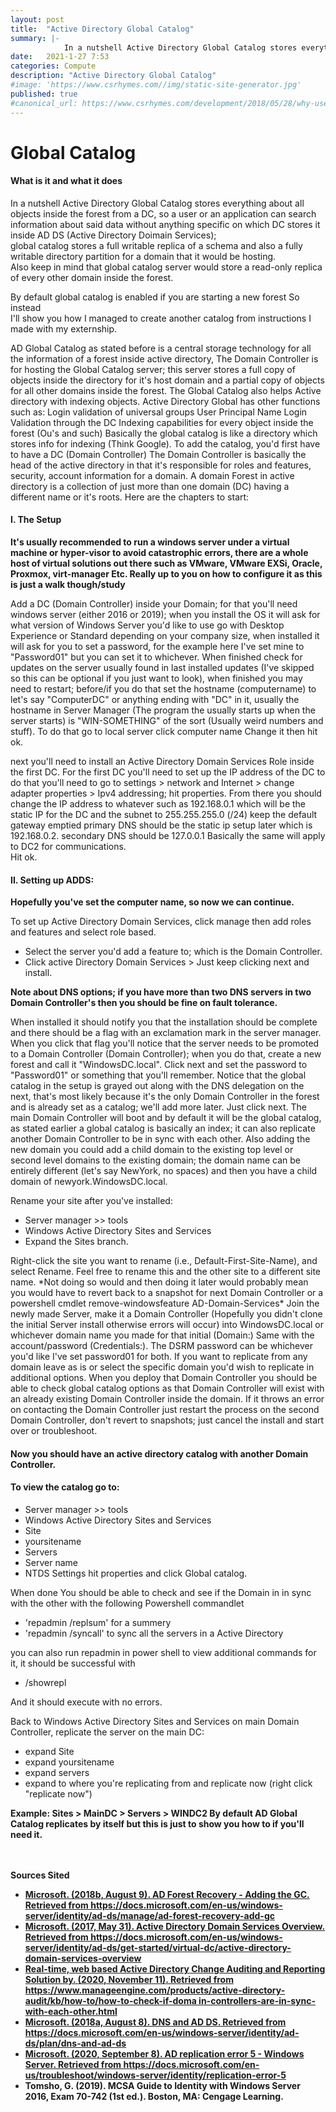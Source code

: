```yaml
---
layout: post
title:  "Active Directory Global Catalog"
summary: |-
            In a nutshell Active Directory Global Catalog stores everything about all objects inside the forest from a DC, so a user or an application can search information about said data without anything specific on which DC stores it inside AD DS (Active Directory Doimain Services); global catalog stores a full writable replica of a schema and also a fully writable directory partition for a domain that it would be hosting. Also keep in mind that global catalog server would store a read-only replica of every other domain inside the forest.
date:   2021-1-27 7:53
categories: Compute
description: "Active Directory Global Catalog"
#image: 'https://www.csrhymes.com//img/static-site-generator.jpg'
published: true
#canonical_url: https://www.csrhymes.com/development/2018/05/28/why-use-a-static-site-generator.html
---
```

<h1>Global Catalog</h1>
<h4>What is it and what it does</h4>
<p>In a nutshell Active Directory Global Catalog stores everything about all objects inside the forest from a DC, so a user or an application can search information about said data without anything specific on which DC stores it inside AD DS (Active Directory Doimain Services);
<br>global catalog stores a full writable replica of a schema and also a fully writable directory partition for a domain that it would be hosting.
<br>Also keep in mind that global catalog server would store a read-only replica of every other domain inside the forest.</p>
<p>By default global catalog is enabled if you are starting a new forest So instead
<br>I'll show you how I managed to create another catalog from instructions I made with my externship.</p>
<p>AD Global Catalog as stated before is a central storage technology for all the information of a forest inside
active directory, The Domain Controller is for hosting the Global Catalog server; this server
stores a full copy of objects inside the directory for it's host domain and a partial copy of objects
for all other domains inside the forest. The Global Catalog also helps Active directory with
indexing objects.
Active Directory Global has other functions such as:
Login validation of universal groups
User Principal Name Login Validation through the DC
Indexing capabilities for every object inside the forest (Ou's and such)
Basically the global catalog is like a directory which stores info for indexing (Think
Google).
To add the catalog, you'd first have to have a DC (Domain Controller)
The Domain Controller is basically the head of the active directory in that it's responsible for
roles and features, security, account information for a domain.
A domain Forest in active directory is a collection of just more than one domain (DC) having a
different name or it's roots.
Here are the chapters to start:
</p>

<h4>I. The Setup</h4>
<p><b>It's usually recommended to run a windows server under a virtual machine or
hyper-visor to avoid catastrophic errors, there are a whole host of virtual solutions out
there such as VMware, VMware EXSi, Oracle, Proxmox, virt-manager Etc. Really up to
you on how to configure it as this is just a walk though/study</b></p>
<p>
Add a DC (Domain Controller) inside your Domain; for that you'll need windows server (either
2016 or 2019); when you install the OS it will ask for what version of Windows Server you'd like
to use go with Desktop Experience or Standard depending on your company size, when
installed it will ask for you to set a password, for the example here I've set mine to
"Password01" but you can set it to whichever.
When finished check for updates on the server usually found in last installed updates (I've
skipped so this can be optional if you just want to look), when finished you may need to restart;
before/if you do that set the hostname (computername) to let's say "ComputerDC" or anything
ending with "DC" in it, usually the hostname in Server Manager (The program the usually starts
up when the server starts) is "WIN-SOMETHING" of the sort (Usually weird numbers and stuff).
To do that go to local server click computer name Change it then hit ok.
</p>
<p>
next you'll need to install an Active Directory Domain Services Role inside the first DC.
For the first DC you'll need to set up the IP address of the DC
to do that you'll need to go to settings > network and Internet > change adapter properties >
Ipv4 addressing; hit properties.
From there you should change the IP address to whatever
such as 192.168.0.1 which will be the static IP for the DC
and the subnet to 255.255.255.0 (/24)
keep the default gateway emptied
primary DNS should be the static ip setup later which is 192.168.0.2.
secondary DNS should be 127.0.0.1
Basically the same will apply to DC2 for communications.
<br>Hit ok.
</p>
<h4>II. Setting up ADDS:</h4>
<b>Hopefully you've set the computer name, so now we can continue.</b>
<p>To set up Active Directory Domain Services, click manage then add roles and features and
select role based.<ul>
<li>Select the server you'd add a feature to; which is the Domain Controller.</li>
<li>Click active Directory Domain Services > Just keep clicking next and install.</li>
</ul>
<b>Note about DNS options; if you have more than two DNS servers in two Domain Controller's
then you should be fine on fault tolerance.</b>
<p>
When installed it should notify you that the installation should be complete and there should be
a flag with an exclamation mark in the server manager.
When you click that flag you'll notice that the server needs to be promoted to a Domain
Controller (Domain Controller); when you do that, create a new forest and call it
"WindowsDC.local".
Click next and set the password to "Password01" or something that you'll remember.
Notice that the global catalog in the setup is grayed out along with the DNS delegation on the
next, that's most likely because it's the only Domain Controller in the forest and is already set as
a catalog; we'll add more later.
Just click next.
The main Domain Controller will boot and by default it will be the global catalog, as stated
earlier a global catalog is basically an index; it can
also replicate another Domain Controller to be in sync with each other.
Also adding the new domain you could add a child domain to the existing top level or second
level domains to the existing domain; the domain name can be entirely different (let's say
NewYork, no spaces) and then you have a child domain of newyork.WindowsDC.local.</p>

Rename your site after you've installed:

<ul>
  <li>Server manager >> tools</li>
   <li>Windows Active Directory Sites and Services</li>
   <li>Expand the Sites branch.</li>
</ul>

<p>
Right-click the site you want to rename (i.e., Default-First-Site-Name), and select Rename.
Feel free to rename this and the other site to a different site name.
*Not doing so would and then doing it later would probably mean you would have to
revert back to a snapshot for next Domain Controller or a powershell cmdlet
remove-windowsfeature AD-Domain-Services*
Join the newly made Server, make it a Domain Controller (Hopefully you didn't clone the initial
Server install otherwise errors will occur) into WindowsDC.local or whichever domain name you
made for that initial (Domain:)
Same with the account/password (Credentials:).
The DSRM password can be whichever you'd like I've set password01 for both.
If you want to replicate from any domain leave as is or select the specific domain you'd wish to
replicate in additional options.
When you deploy that Domain Controller you should be able to check global catalog options as
that Domain Controller will exist with an already existing Domain Controller inside the domain.
If it throws an error on contacting the Domain Controller just restart the process on the second
Domain Controller, don't revert to snapshots; just cancel the install and start over or
troubleshoot.
</p>
<h4>Now you should have an active directory catalog with another Domain Controller.</h4>
<h4>To view the catalog go to:</h4>
<ul>
  <li>Server manager >> tools</li>
  <li>Windows Active Directory Sites and Services</li>
  <li>Site</li>
  <li>yoursitename</li>
  <li>Servers</li>
  <li>Server name </li>
  <li>NTDS Settings hit properties and click Global catalog.</li>
</ul>
<p>
When done You should be able to check and see if the Domain in in sync with the other with the
following Powershell commandlet
</p>
<ul>
  <li>'repadmin /replsum' for a summery</li>
  <li>'repadmin /syncall' to sync all the servers in a Active Directory</li>
</ul>
<p>you can also run repadmin in power shell to view additional commands for it, it should be successful with</p>
<ul>
<li>/showrepl</li>
</ul>
<p>And it should execute with no errors.</p>
<p>
Back to Windows Active Directory Sites and Services on main Domain Controller, replicate the
server on the main DC:
<ul>
  <li>expand Site</li>
  <li>expand yoursitename</li>
  <li>expand servers</li>
  <li>expand to where you're replicating from and replicate now (right click "replicate now")</li>
</ul>

<b>Example: Sites > MainDC > Servers > WINDC2<b>
  By default AD Global Catalog replicates by itself but this is just to show you how to if you'll need it.
<br>
<br>
<br>
<p>
  Sources Sited
  </p>
  <ul>
    <li>
      <a href="https://docs.microsoft.com/en-us/windows-server/identity/ad-ds/manage/ad-forest-recovery-add-gc">
      Microsoft. (2018b, August 9). AD Forest Recovery - Adding the GC. Retrieved from
      https://docs.microsoft.com/en-us/windows-server/identity/ad-ds/manage/ad-forest-recovery-add-gc</a>
    </li>
<li>
  <a href="https://docs.microsoft.com/en-us/windows-server/identity/ad-ds/get-started/virtual-dc/active-directory-domain-services-overview">
Microsoft. (2017, May 31). Active Directory Domain Services Overview. Retrieved from
https://docs.microsoft.com/en-us/windows-server/identity/ad-ds/get-started/virtual-dc/active-directory-domain-services-overview</a>
</li>
<li>
  <a href="https://www.manageengine.com/products/active-directory-audit/kb/how-to/how-to-check-if-domain-controllers-are-in-sync-with-each-other.html">
Real-time, web based Active Directory Change Auditing and Reporting Solution by. (2020,
November 11). Retrieved from
https://www.manageengine.com/products/active-directory-audit/kb/how-to/how-to-check-if-doma
in-controllers-are-in-sync-with-each-other.html
</a>
</li>
<li>
  <a href="https://docs.microsoft.com/en-us/windows-server/identity/ad-ds/plan/dns-and-ad-ds">
Microsoft. (2018a, August 8). DNS and AD DS. Retrieved from
https://docs.microsoft.com/en-us/windows-server/identity/ad-ds/plan/dns-and-ad-ds
</a>
</li>
<li><a href="https://docs.microsoft.com/en-us/troubleshoot/windows-server/identity/replication-error-5">
Microsoft. (2020, September 8). AD replication error 5 - Windows Server. Retrieved from
https://docs.microsoft.com/en-us/troubleshoot/windows-server/identity/replication-error-5</a></li>
<li>
Tomsho, G. (2019). MCSA Guide to Identity with Windows Server 2016, Exam 70-742 (1st ed.).
Boston, MA: Cengage Learning.
</li>
  </ul>
